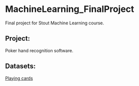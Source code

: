 # MachineLearning_FinalProject
<p> Final project for Stout Machine Learning course.</p>

## Project:
<p> Poker hand recognition software.</p>

## Datasets:
[Playing cards](https://www.kaggle.com/datasets/gpiosenka/cards-image-datasetclassification/data)
